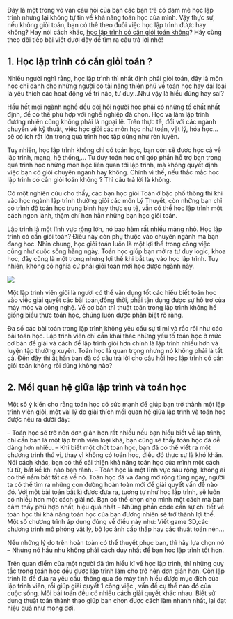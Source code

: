 Đây là một trong vô vàn câu hỏi của bạn các bạn trẻ có đam mê học lập trình nhưng lại không tự tin về khả năng toán học của mình. Vậy thực sự, nếu không giỏi toán, bạn có thể theo đuổi việc học lập trình được hay không? Hay nói cách khác, [học lập trình có cần giỏi toán không](https://blog.freec.asia/hoc-lap-trinh-co-can-gioi-toan/)? Hãy cùng theo dõi tiếp bài viết dưới đây để tìm ra câu trả lời nhé!

## 1. Học lập trình có cần giỏi toán ?

Nhiều người nghĩ rằng, học lập trình thì nhất định phải giỏi toán, đây là môn học chỉ dành cho những người có tài năng thiên phú về toán học hay đại loại là yêu thích các hoạt động về trí não, tư duy…Như vậy là hiểu đúng hay sai?

Hầu hết mọi ngành nghề đều đòi hỏi người học phải có những tố chất nhất định, để có thể phù hợp với nghề nghiệp đã chọn. Học và làm lập trình đương nhiên cũng không phải là ngoại lệ. Trên thực tế, đối với các ngành chuyên về kỹ thuật, việc học giỏi các môn học như toán, vật lý, hóa học… sẽ có ích rất lớn trong quá trình học tập cũng như rèn luyện.

Tuy nhiên, học lập trình không chỉ có toán học, bạn còn sẽ được học cả về lập trình, mạng, hệ thống,… Tư duy toán học chỉ góp phần hỗ trợ bạn trong quá trình học những môn học liên quan tới lập trình, mà không quyết định việc bạn có giỏi chuyên ngành hay không. Chính vì thế, nếu thắc mắc học lập trình có cần giỏi toán không ? Thì câu trả lời là không.

Có một nghiên cứu cho thấy, các bạn học giỏi Toán ở bậc phổ thông thì khi vào học ngành lập trình thường giỏi các môn Lý Thuyết, còn những bạn chỉ có trình độ toán học trung bình hay thực sự tệ, vẫn có thể học lập trình một cách ngon lành, thậm chí hơn hẳn những bạn học giỏi toán.

Lập trình là một lĩnh vực rộng lớn, nó bao hàm rất nhiều mảng nhỏ. Học lập trình có cần giỏi toán? Điều này còn phụ thuộc vào chuyên ngành mà bạn đang học. Nhìn chung, học giỏi toán luôn là một lợi thế trong công việc cũng như cuộc sống hằng ngày. Toán học giúp bạn mở ra tư duy logic, khoa học, đây cũng là một trong nhưng lợi thế khi bắt tay vào học lập trình. Tuy nhiên, không có nghĩa cứ phải giỏi toán mới học được ngành này.

![](https://images.viblo.asia/896d636d-a7bd-4976-a90b-afd4e91e3c20.png)

Một lập trình viên giỏi là người có thể vận dụng tốt các hiểu biết toán học vào việc giải quyết các bài toán,đồng thời, phải tận dụng được sự hỗ trợ của máy móc và công nghệ. Về cơ bản thì thuật toán trong lập trình không hề giống biểu thức toán học, chúng luôn được phân biệt rõ ràng.

Đa số các bài toán trong lập trình không yêu cầu sự tỉ mỉ và rắc rối như các bài toán học. Lập trình viên chỉ cần khai thác những yếu tố toán học ở mức cơ bản để giải và cách để lập trình giỏi hơn chính là lập trình nhiều hơn và luyện tập thường xuyên. Toán học là quan trọng nhưng nó không phải là tất cả.
Đến đây thì ắt hẳn bạn đã có câu trả lời cho câu hỏi học lập trình có cần giỏi toán không rồi đúng không nào?

## 2. Mối quan hệ giữa lập trình và toán học

Một số ý kiến cho rằng toán học có sức mạnh để giúp bạn trở thành một lập trình viên giỏi, một vài lý do giải thích mối quan hệ giữa lập trình và toán học được nêu ra dưới đây:

– Toán học sẽ trở nên đơn giản hơn rất nhiều nếu bạn hiểu biết về lập trình, chỉ cần bạn là một lập trình viên loại khá, bạn cũng sẽ thấy toán học đã dễ dàng hơn nhiều.
– Khi biết một chút toán học, bạn đã có thể viết ra một chương trình thú vị, thay vì không có toán học, điều đó thực sự là khó khăn. Nói cách khác, bạn có thể cải thiện khả năng toán học của mình một cách từ từ, bất kể khi nào bạn rảnh.
– Toán học là một lĩnh vực sâu rộng, không ai có thể nắm bắt tất cả về nó. Toán học đã và đang mở rộng từng ngày, người ta có thể tìm ra những con đường hoàn toàn mới để giải quyết vấn đề nào đó. Với một bài toán bất kì được đưa ra, tương tự như học lập trình, sẽ luôn có nhiều hơn một cách giải nó. Bạn có thể chọn cho mình một cách mà bạn cảm thấy phù hợp nhất, hiệu quả nhất
– Những phần code cần sự chi tiết về toán học thì khả năng toán học của bạn đương nhiên sẽ trở thành lợi thế. Một số chương trình áp dụng đúng về điều này như: Viết game 3D,các chương trình mô phỏng vật lý, bộ lọc ảnh cấp thấp hay các thuật toán nén…

Nếu những lý do trên hoàn toàn có thể thuyết phục bạn, thì hãy lựa chọn nó – Nhưng nó hầu như không phải cách duy nhất để bạn học lập trình tốt hơn.

Trên quan điểm của một người đã tìm hiểu kĩ về học lập trình, thì những quy tắc trong toán học đều được lập trình làm cho trở nên đơn giản hơn. Còn lập trình là để đưa ra yêu cầu, thông qua đó máy tính hiểu được mục đích của lập trình viên, rồi giúp giải quyết 1 công việc , vấn đề cụ thể nào đó của cuộc sống. Mỗi bài toán đều có nhiều cách giải quyết khác nhau. Biết sử dụng thuật toán thành thạo giúp bạn chọn được cách làm nhanh nhất, lại đạt hiệu quả như mong đợi.